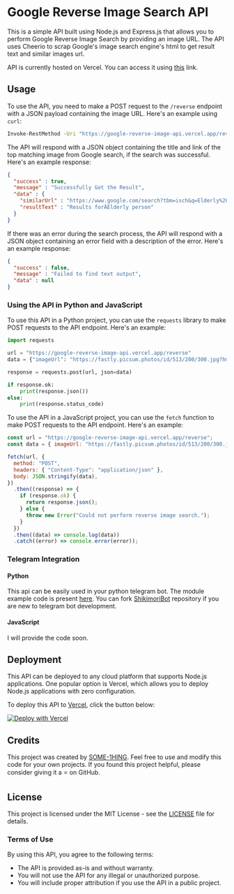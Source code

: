 # Google Reverse Image Search API

This is a simple API built using Node.js and Express.js that allows you to perform Google Reverse Image Search by providing an image URL. The API uses Cheerio to scrap Google's image search engine's html to get result text and similar images url.

API is currently hosted on Vercel. You can access it using [this](https://google-reverse-image-api.vercel.app) link.

## Usage

To use the API, you need to make a POST request to the `/reverse` endpoint with a JSON payload containing the image URL. Here's an example using `curl`:

```bash
Invoke-RestMethod -Uri "https://google-reverse-image-api.vercel.app/reverse" -Method Post -Headers @{"Content-Type"="application/json"} -Body '{"imageUrl": "https://fastly.picsum.photos/id/513/200/300.jpg?hmac=KcBD-M89_o9rkxWW6PS2yEfAMCfd3TH9McppOsf3GZ0"}'

```

The API will respond with a JSON object containing the title and link of the top matching image from Google search, if the search was successful. Here's an example response:

```json
{
  "success" : true,
  "message" : "Successfully Got the Result",
  "data" : {
    "similarUrl" : "https://www.google.com/search?tbm=isch&q=Elderly%20person",
    "resultText" : "Results forÂElderly person"
  }
}

```

If there was an error during the search process, the API will respond with a JSON object containing an error field with a description of the error. Here's an example response:

```json
{
  "success" : false,
  "message" : "Failed to find text output",
  "data" : null
}

```

### Using the API in Python and JavaScript

To use this API in a Python project, you can use the `requests` library to make POST requests to the API endpoint. Here's an example:

```python
import requests

url = "https://google-reverse-image-api.vercel.app/reverse"
data = {"imageUrl": "https://fastly.picsum.photos/id/513/200/300.jpg?hmac=KcBD-M89_o9rkxWW6PS2yEfAMCfd3TH9McppOsf3GZ0"}

response = requests.post(url, json=data)

if response.ok:
    print(response.json())
else:
    print(response.status_code)

```

To use the API in a JavaScript project, you can use the `fetch` function to make POST requests to the API endpoint. Here's an example:

```javascript
const url = "https://google-reverse-image-api.vercel.app/reverse";
const data = { imageUrl: "https://fastly.picsum.photos/id/513/200/300.jpg?hmac=KcBD-M89_o9rkxWW6PS2yEfAMCfd3TH9McppOsf3GZ0" };

fetch(url, {
  method: "POST",
  headers: { "Content-Type": "application/json" },
  body: JSON.stringify(data),
})
  .then((response) => {
    if (response.ok) {
      return response.json();
    } else {
      throw new Error("Could not perform reverse image search.");
    }
  })
  .then((data) => console.log(data))
  .catch((error) => console.error(error));

```

### Telegram Integration

#### Python

This api can be easily used in your python telegram bot. The module example code is present [here](https://github.com/SOME-1HING/google-reverse-image-api/blob/main/examples/telegram_reverse.py). You can fork [ShikimoriBot](https://github.com/SOME-1HING/ShikimoriBot) repository if you are new to telegram bot development.

#### JavaScript

I will provide the code soon.

## Deployment

This API can be deployed to any cloud platform that supports Node.js applications. One popular option is Vercel, which allows you to deploy Node.js applications with zero configuration.

To deploy this API to [Vercel](https://vercel.com/), click the button below:

[![Deploy with Vercel](https://vercel.com/button)](https://vercel.com/new/clone?repository-url=https%3A%2F%2Fgithub.com%2FSOME-1HING%2Fgoogle-reverse-image-api&project-name=google-reverse-image-api&repository-name=google-reverse-image-api)

## Credits

This project was created by [SOME-1HING](https://www.github.com/SOME-1HING). Feel free to use and modify this code for your own projects. If you found this project helpful, please consider giving it a ⭐️ on GitHub.

## License

This project is licensed under the MIT License - see the [LICENSE](https://github.com/SOME-1HING/google-reverse-image-api/blob/main/LICENSE) file for details.

### Terms of Use

By using this API, you agree to the following terms:

- The API is provided as-is and without warranty.
- You will not use the API for any illegal or unauthorized purpose.
- You will include proper attribution if you use the API in a public project.
